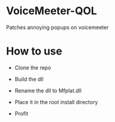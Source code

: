 # VoiceMeeter-QOL
Patches annoying popups on voicemeeter




# How to use

- Clone the repo

- Build the dll

- Rename the dll to Mfplat.dll

- Place it in the root install directory

- Profit

